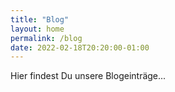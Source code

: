 ```yaml
---
title: "Blog"
layout: home
permalink: /blog
date: 2022-02-18T20:20:00-01:00
---
```


Hier findest Du unsere Blogeinträge...
